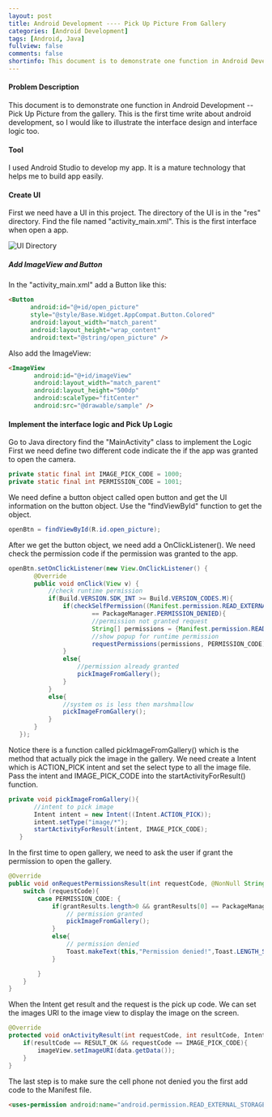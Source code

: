 ```yaml
---
layout: post
title: Android Development ---- Pick Up Picture From Gallery
categories: [Android Development]
tags: [Android, Java]
fullview: false
comments: false
shortinfo: This document is to demonstrate one function in Android Development -- Pick Up Picture from the gallery. This is the first time write about android development, so I would like to illustrate the interface design and interface logic too.
---
```

#### Problem Description
This document is to demonstrate one function in Android Development -- Pick Up Picture from the
gallery. This is the first time write about android development, so I would like to illustrate
the interface design and interface logic too.


#### Tool
I used Android Studio to develop my app. It is a mature technology that helps me to build app easily.

#### Create UI
First we need have a UI in this project. The directory of the UI is in the "res" directory. Find the file named "activity_main.xml". This is the first interface when open a app.

![UI Directory](https://raw.githubusercontent.com/scao7/dbyll/gh-pages/assets/media/androidRes/UIDir.PNG)

##### Add ImageView and Button
In the "activity_main.xml" add a Button like this:
```html
<Button
      android:id="@+id/open_picture"
      style="@style/Base.Widget.AppCompat.Button.Colored"
      android:layout_width="match_parent"
      android:layout_height="wrap_content"
      android:text="@string/open_picture" />
```
Also add the ImageView:
```html
<ImageView
       android:id="@+id/imageView"
       android:layout_width="match_parent"
       android:layout_height="500dp"
       android:scaleType="fitCenter"
       android:src="@drawable/sample" />
```
#### Implement the interface logic and Pick Up Logic
Go to Java directory find the "MainActivity" class to implement the Logic
First we need define two different code indicate the if the app was granted to open the camera.
```java
private static final int IMAGE_PICK_CODE = 1000;
private static final int PERMISSION_CODE = 1001;
```
We need define a button object called open button and get the UI information on the button object. Use the "findViewById" function to get the object.
```Java
openBtn = findViewById(R.id.open_picture);
```
After we get the button object, we need add a OnClickListener(). We need check the permission code if the permission was granted to the app.
```java
openBtn.setOnClickListener(new View.OnClickListener() {
       @Override
       public void onClick(View v) {
           //check runtime permission
           if(Build.VERSION.SDK_INT >= Build.VERSION_CODES.M){
               if(checkSelfPermission((Manifest.permission.READ_EXTERNAL_STORAGE))
                       == PackageManager.PERMISSION_DENIED){
                       //permission not granted request
                       String[] permissions = {Manifest.permission.READ_EXTERNAL_STORAGE};
                       //show popup for runtime permission
                       requestPermissions(permissions, PERMISSION_CODE);
               }
               else{
                   //permission already granted
                   pickImageFromGallery();
               }
           }
           else{
               //system os is less then marshmallow
               pickImageFromGallery();
           }
       }
   });
```
Notice there is a function called pickImageFromGallery() which is the method that actually pick the image in the gallery. We need create a Intent which is ACTION_PICK intent and set the select type to all the image file. Pass the intent and IMAGE_PICK_CODE into the startActivityForResult() function.

```java
private void pickImageFromGallery(){
       //intent to pick image
       Intent intent = new Intent((Intent.ACTION_PICK));
       intent.setType("image/*");
       startActivityForResult(intent, IMAGE_PICK_CODE);
   }
```
In the first time to open gallery, we need to ask the user if grant the permission to open the gallery.
```java
@Override
public void onRequestPermissionsResult(int requestCode, @NonNull String[] permissions, @NonNull int[] grantResults) {
    switch (requestCode){
        case PERMISSION_CODE: {
            if(grantResults.length>0 && grantResults[0] == PackageManager.PERMISSION_GRANTED){
                // permission granted
                pickImageFromGallery();
            }
            else{
                // permission denied
                Toast.makeText(this,"Permission denied!",Toast.LENGTH_SHORT).show();
            }

        }
    }
}
```
When the Intent get result and the request is the pick up code. We can set the images URI to the image view to display the image on the screen.
```java
@Override
protected void onActivityResult(int requestCode, int resultCode, Intent data) {
    if(resultCode == RESULT_OK && requestCode == IMAGE_PICK_CODE){
        imageView.setImageURI(data.getData());
    }
}
```
The last step is to make sure the cell phone not denied you the first add code to the Manifest file.
```html
<uses-permission android:name="android.permission.READ_EXTERNAL_STORAGE" />

```
